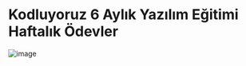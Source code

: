 # Kodluyoruz 6 Aylık Yazılım Eğitimi Haftalık Ödevler

![image](../../../LKAN~1/AppData/Local/Temp/download.png)
